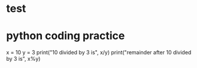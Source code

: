 # test
# python coding practice
x = 10
y = 3
print("10 divided by 3 is", x/y)
print("remainder after 10 divided by 3 is", x%y)
